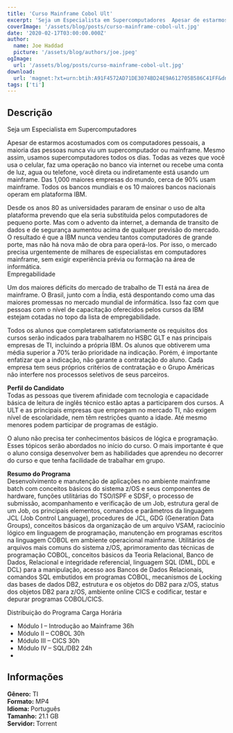 ```yaml
---
title: 'Curso Mainframe Cobol Ult'
excerpt: 'Seja um Especialista em Supercomputadores  Apesar de estarmos acostumados com os computadores pessoais, a maioria das pessoas nunca viu um supercomputador ou mainframe. Mesmo assim, usamos supercomputadores todos os dias. Todas as vezes que você usa o celular, faz uma operação no banc'
coverImage: '/assets/blog/posts/curso-mainframe-cobol-ult.jpg'
date: '2020-02-17T03:00:00.000Z'
author:
  name: Joe Haddad
  picture: '/assets/blog/authors/joe.jpeg'
ogImage:
  url: '/assets/blog/posts/curso-mainframe-cobol-ult.jpg'
download:
  url: 'magnet:?xt=urn:btih:A91F4572AD71DE3074BD24E9A612705B586C41FF&dn=Curso%20ULT%20Mainframe&tr=udp%3a%2f%2ftracker.openbittorrent.com%3a1337%2fannounce&tr=udp%3a%2f%2ftracker.opentrackr.org%3a1337%2fannounce'
tags: ['ti']
---
```

<h2>Descrição</h2>
<p></p><p>Seja um Especialista em Supercomputadores</p><p>Apesar de estarmos acostumados com os computadores pessoais, a maioria das pessoas nunca viu um supercomputador ou mainframe. Mesmo assim, usamos supercomputadores todos os dias. Todas as vezes que você usa o celular, faz uma operação no banco via internet ou recebe uma conta de luz, agua ou telefone, você direta ou indiretamente está usando um mainframe. Das 1,000 maiores empresas do mundo, cerca de 90% usam mainframe. Todos os bancos mundiais e os 10 maiores bancos nacionais operam em plataforma IBM.</p><p>Desde os anos 80 as universidades pararam de ensinar o uso de alta plataforma prevendo que ela seria substituida pelos computadores de pequeno porte. Mas com o advento da internet, a demanda de transito de dados e de segurança aumentou acima de qualquer previsão do mercado. O resultado é que a IBM nunca vendeu tantos computadores de grande porte, mas não há nova mão de obra para operá-los. Por isso, o mercado precisa urgentemente de milhares de especialistas em computadores mainframe, sem exigir experiência prévia ou formação na área de informática.<br/>
Empregabilidade</p><p>Um dos maiores déficits do mercado de trabalho de TI está na área de mainframe. O Brasil, junto com a Índia, está despontando como uma das maiores promessas no mercado mundial de informática. Isso faz com que pessoas com o nível de capacitação oferecidos pelos cursos da IBM estejam cotadas no topo da lista de empregabilidade.</p><p>Todos os alunos que completarem satisfatoriamente os requisitos dos cursos serão indicados para trabalharem no HSBC GLT e nas principais empresas de TI, incluindo a própria IBM. Os alunos que obtiverem uma média superior a 70% terão prioridade na indicação. Porém, é importante enfatizar que a indicação, não garante a contratação do aluno. Cada empresa tem seus próprios critérios de contratação e o Grupo Américas não interfere nos processos seletivos de seus parceiros.</p><p><strong>Perfil do Candidato</strong><br/>Todas as pessoas que tiverem afinidade com tecnologia e capacidade básica de leitura de inglês técnico estão aptas a participarem dos cursos. A ULT e as principais empresas que empregam no mercado TI, não exigem nível de escolaridade, nem têm restrições quanto a idade. Até mesmo menores podem participar de programas de estágio.</p><p>O aluno não precisa ter conhecimentos básicos de lógica e programação. Esses tópicos serão abordados no início do curso. O mais importante é que o aluno consiga desenvolver bem as habilidades que aprendeu no decorrer do curso e que tenha facilidade de trabalhar em grupo.</p><p><strong>Resumo do Programa</strong><br/>Desenvolvimento e manutenção de aplicações no ambiente mainframe batch com conceitos básicos do sistema z/OS e seus componentes de hardware, funções utilitárias do TSO/ISPF e SDSF, o processo de submissão, acompanhamento e verificação de um Job, estrutura geral de um Job, os principais elementos, comandos e parâmetros da linguagem JCL (Job Control Language), procedures de JCL, GDG (Generation Data Groups), conceitos básicos da organização de um arquivo VSAM, raciocínio lógico em linguagem de programação, manutenção em programas escritos na linguagem COBOL em ambiente operacional mainframe. Utilitários de arquivos mais comuns do sistema z/OS, aprimoramento das técnicas de programação COBOL, conceitos básicos da Teoria Relacional, Banco de Dados, Relacional e integridade referencial, linguagem SQL (DML, DDL e DCL) para a manipulação, acesso aos Bancos de Dados Relacionais, comandos SQL embutidos em programas COBOL, mecanismos de Locking das bases de dados DB2, estrutura e os objetos do DB2 para z/OS, status dos objetos DB2 para z/OS, ambiente online CICS e codificar, testar e depurar programas COBOL/CICS.</p><p>Distribuição do Programa Carga Horária</p><ul><li>Módulo I – Introdução ao Mainframe 36h</li><li>Módulo II – COBOL 30h</li><li>Módulo III – CICS 30h</li><li>Módulo IV – SQL/DB2 24h</li><li></li></ul><h2>Informações</h2><p><strong>Gênero:</strong> TI<br/><strong>Formato:</strong> MP4<br/><strong>Idioma: </strong>Português<br/><strong>Tamanho:</strong> 21.1 GB<br/><strong>Servidor: </strong>Torrent</p>
